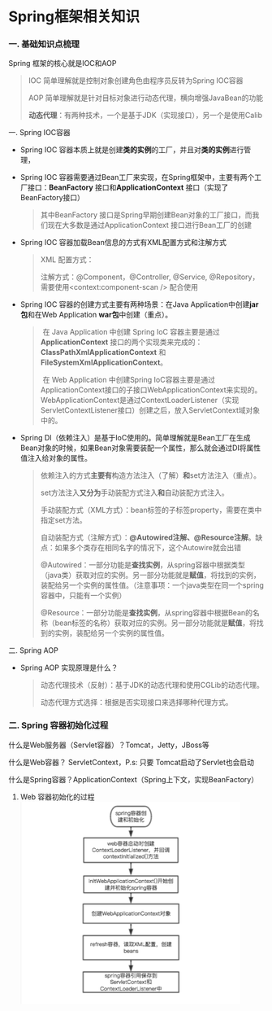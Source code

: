 # Spring框架相关知识

### 一. 基础知识点梳理

Spring 框架的核心就是IOC和AOP

> IOC 简单理解就是控制对象创建角色由程序员反转为Spring IOC容器
>
> AOP 简单理解就是针对目标对象进行动态代理，横向增强JavaBean的功能
>
> **动态代理**：有两种技术，一个是基于JDK（实现接口），另一个是使用Calib

一. Spring IOC容器

* Spring IOC 容器本质上就是创建**类的实例**的工厂，并且对**类的实例**进行管理，

* Spring IOC 容器需要通过Bean工厂来实现，在Spring框架中，主要有两个工厂接口：**BeanFactory** 接口和**ApplicationContext** 接口（实现了BeanFactory接口）

  > 其中BeanFactory 接口是Spring早期创建Bean对象的工厂接口，而我们现在大多数是通过ApplicationContext 接口进行Bean工厂的创建

* Spring IOC 容器加载Bean信息的方式有XML配置方式和注解方式

  > XML 配置方式：<bean />
  >
  > 注解方式：@Component，@Controller, @Service, @Repository，需要使用<context:component-scan /> 配合使用

* Spring IOC 容器的创建方式主要有两种场景：在Java Application中创建**jar包**和在Web Application **war包**中创建（重点）。

  >​    在 Java Application 中创建 Spring IoC 容器主要是通过 **ApplicationContext** 接口的两个实现类来完成的：**ClassPathXmlApplicationContext** 和**FileSystemXmlApplicationContext**。
  >
  >​    在 Web Application 中创建Spring IoC容器主要是通过ApplicationContext接口的子接口WebApplicationContext来实现的。WebApplicationContext是通过ContextLoaderListener（实现ServletContextListener接口）创建之后，放入ServletContext域对象中的。

* Spring DI（依赖注入）是基于IoC使用的。简单理解就是Bean工厂在生成Bean对象的时候，如果Bean对象需要装配一个属性，那么就会通过DI将属性值注入给对象的属性。

  > 依赖注入的方式**主要有**构造方法注入（了解）**和**set方法注入（重点）。
  >
  > set方法注入**又分为**手动装配方式注入**和**自动装配方式注入。
  >
  > 手动装配方式（XML方式）：bean标签的子标签property，需要在类中指定set方法。
  >
  > 自动装配方式（注解方式）：**@Autowired注解、@Resource注解**。缺点：如果多个类存在相同名字的情况下，这个Autowire就会出错
  >
  > @Autowired：一部分功能是**查找实例**，从spring容器中根据类型（java类）获取对应的实例。另一部分功能就是**赋值**，将找到的实例，装配给另一个实例的属性值。（注意事项：一个java类型在同一个spring容器中，只能有一个实例）
  >
  > @Resource：一部分功能是**查找实例**，从spring容器中根据Bean的名称（bean标签的名称）获取对应的实例。另一部分功能就是**赋值**，将找到的实例，装配给另一个实例的属性值。

二. Spring AOP

* Spring AOP 实现原理是什么？

  > 动态代理技术（反射）：基于JDK的动态代理和使用CGLib的动态代理。
  >
  > 动态代理方式选择：根据是否实现接口来选择哪种代理方式。



### 二. Spring 容器初始化过程

什么是Web服务器（Servlet容器）？Tomcat，Jetty，JBoss等

什么是Web容器？ ServletContext，P.s: 只要 Tomcat启动了Servlet也会启动

什么是Spring容器？ApplicationContext（Spring上下文，实现BeanFactory）

1. Web 容器初始化的过程
   <img src="Note/Web容器初始化过程.png" style="zoom:50%" />